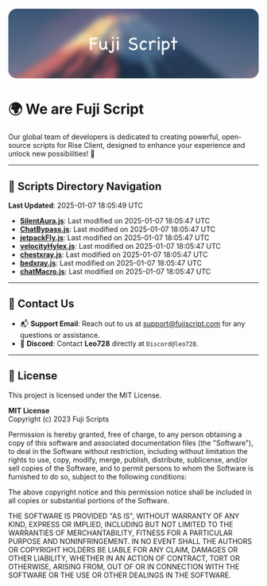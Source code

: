 ![Banner](.github/b.webp)

# 🌍 **We are Fuji Script**

Our global team of developers is dedicated to creating powerful, open-source scripts for Rise Client, designed to enhance your experience and unlock new possibilities! 🌟

---
<!-- SCRIPTS_NAVIGATION_START -->
## 📂 **Scripts Directory Navigation**

**Last Updated**: 2025-01-07 18:05:49 UTC

- **[SilentAura.js](scripts/SilentAura.js)**: Last modified on 2025-01-07 18:05:47 UTC
- **[ChatBypass.js](scripts/ChatBypass.js)**: Last modified on 2025-01-07 18:05:47 UTC
- **[jetpackFly.js](scripts/jetpackFly.js)**: Last modified on 2025-01-07 18:05:47 UTC
- **[velocityHylex.js](scripts/velocityHylex.js)**: Last modified on 2025-01-07 18:05:47 UTC
- **[chestxray.js](scripts/chestxray.js)**: Last modified on 2025-01-07 18:05:47 UTC
- **[bedxray.js](scripts/bedxray.js)**: Last modified on 2025-01-07 18:05:47 UTC
- **[chatMacro.js](scripts/chatMacro.js)**: Last modified on 2025-01-07 18:05:47 UTC

<!-- SCRIPTS_NAVIGATION_END -->

---

## 💬 **Contact Us**  
- 📬 **Support Email**: Reach out to us at [support@fujiscript.com](mailto:support@fujiscript.com) for any questions or assistance.  
- 💬 **Discord**: Contact **Leo728** directly at `Discord@leo728`.

---

## 📜 **License**

This project is licensed under the MIT License.  

**MIT License**  
Copyright (c) 2023 Fuji Scripts  

Permission is hereby granted, free of charge, to any person obtaining a copy of this software and associated documentation files (the "Software"), to deal in the Software without restriction, including without limitation the rights to use, copy, modify, merge, publish, distribute, sublicense, and/or sell copies of the Software, and to permit persons to whom the Software is furnished to do so, subject to the following conditions:  

The above copyright notice and this permission notice shall be included in all copies or substantial portions of the Software.  

THE SOFTWARE IS PROVIDED "AS IS", WITHOUT WARRANTY OF ANY KIND, EXPRESS OR IMPLIED, INCLUDING BUT NOT LIMITED TO THE WARRANTIES OF MERCHANTABILITY, FITNESS FOR A PARTICULAR PURPOSE AND NONINFRINGEMENT. IN NO EVENT SHALL THE AUTHORS OR COPYRIGHT HOLDERS BE LIABLE FOR ANY CLAIM, DAMAGES OR OTHER LIABILITY, WHETHER IN AN ACTION OF CONTRACT, TORT OR OTHERWISE, ARISING FROM, OUT OF OR IN CONNECTION WITH THE SOFTWARE OR THE USE OR OTHER DEALINGS IN THE SOFTWARE.  
